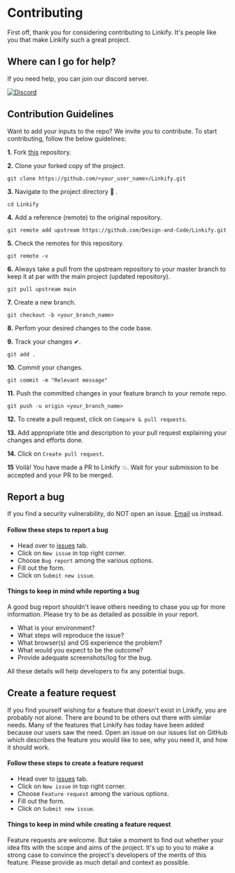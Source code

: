 # Contributing

First off, thank you for considering contributing to Linkify. It's people like you that make Linkify such a great project.

## Where can I go for help?
If you need help, you can join our discord server.
<p>
   <a href="https://discord.gg/druweDMn3s">
     <img alt="Discord" src="https://img.shields.io/badge/Discord-7289DA?style=for-the-badge&logo=discord&logoColor=white"> 
   </a>
</p>

## Contribution Guidelines

Want to add your inputs to the repo? We invite you to contribute. 
To start contributing, follow the below guidelines: 

**1.**  Fork [this](https://github.com/Design-and-Code/Linkify) repository.

**2.**  Clone your forked copy of the project.

```
git clone https://github.com/<your_user_name>/Linkify.git
```

**3.** Navigate to the project directory :file_folder: .

```
cd Linkify
```

**4.** Add a reference (remote) to the original repository.

```
git remote add upstream https://github.com/Design-and-Code/Linkify.git
```

**5.** Check the remotes for this repository.

```
git remote -v
```

**6.** Always take a pull from the upstream repository to your master branch to keep it at par with the main project (updated repository).

```
git pull upstream main
```

**7.** Create a new branch.

```
git checkout -b <your_branch_name>
```

**8.** Perfom your desired changes to the code base.

**9.** Track your changes ✔. 

```
git add . 
```

**10.** Commit your changes.

```
git commit -m "Relevant message"
```

**11.** Push the committed changes in your feature branch to your remote repo.

```
git push -u origin <your_branch_name>
```

**12.** To create a pull request, click on `Compare & pull requests`.

**13.** Add appropriate title and description to your pull request explaining your changes and efforts done.

**14.** Click on `Create pull request`.


**15** Voilà! You have made a PR to Linkify 💥. Wait for your submission to be accepted and your PR to be merged.

## Report a bug

If you find a security vulnerability, do NOT open an issue. [Email](mailto:designandcode.community@gmail.com) us instead.

#### Follow these steps to report a bug

- Head over to [issues](https://github.com/Design-and-Code/Linkify/issues) tab.
- Click on `New issue` in top right corner.
- Choose `Bug report` among the various options.
- Fill out the form.
- Click on `Submit new issue`.

#### Things to keep in mind while reporting a bug

A good bug report shouldn't leave others needing to chase you up for more information. 
Please try to be as detailed as possible in your report. 
- What is your environment? 
- What steps will reproduce the issue? 
- What browser(s) and OS experience the problem? 
- What would you expect to be the outcome? 
- Provide adequate screenshots/log for the bug.

All these details will help developers to fix any potential bugs.

## Create a feature request

If you find yourself wishing for a feature that doesn't exist in Linkify, you are probably not alone. 
There are bound to be others out there with similar needs. Many of the features that Linkify has today 
have been added because our users saw the need. Open an issue on our issues list on GitHub which describes 
the feature you would like to see, why you need it, and how it should work.

#### Follow these steps to create a feature request

- Head over to [issues](https://github.com/Design-and-Code/Linkify/issues) tab.
- Click on `New issue` in top right corner.
- Choose `Feature request` among the various options.
- Fill out the form.
- Click on `Submit new issue`.

#### Things to keep in mind while creating a feature request

Feature requests are welcome. But take a moment to find out whether your idea fits with the scope and aims of the project. 
It's up to you to make a strong case to convince the project's developers of the merits of this feature. Please provide as 
much detail and context as possible.
